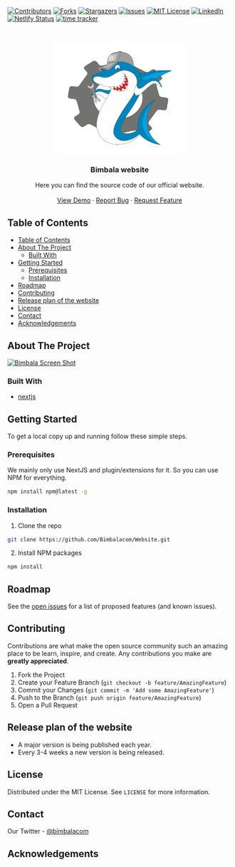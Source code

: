 <!--
*** Thanks for checking out this README Template. If you have a suggestion that would
*** make this better, please fork the repo and create a pull request or simply open
*** an issue with the tag "enhancement".
*** Thanks again! Now go create something AMAZING! :D
***
***
***
*** To avoid retyping too much info. Do a search and replace for the following:
*** github_username, repo, twitter_handle, email
-->





<!-- PROJECT SHIELDS -->
<!--
*** I'm using markdown "reference style" links for readability.
*** Reference links are enclosed in brackets [ ] instead of parentheses ( ).
*** See the bottom of this document for the declaration of the reference variables
*** for contributors-url, forks-url, etc. This is an optional, concise syntax you may use.
*** https://www.markdownguide.org/basic-syntax/#reference-style-links
-->
[![Contributors][contributors-shield]][contributors-url]
[![Forks][forks-shield]][forks-url]
[![Stargazers][stars-shield]][stars-url]
[![Issues][issues-shield]][issues-url]
[![MIT License][license-shield]][license-url]
[![LinkedIn][linkedin-shield]][linkedin-url]
[![Netlify Status](https://api.netlify.com/api/v1/badges/885cb202-8649-4867-9415-ac75947bd4ae/deploy-status)](https://app.netlify.com/sites/objective-payne-ff1c8b/deploys)
[![time tracker](https://wakatime.com/badge/github/Bimbalacom/Website.svg)](https://wakatime.com/badge/github/Bimbalacom/Website)



<!-- PROJECT LOGO -->
<br />
<p align="center">
  <a href="https://github.com/Bimbalacom/Website">
    <img src="public/shark_logo_big.png" alt="Bimbala mascot/logo" width="300" height="250">
  </a>

  <h3 align="center">Bimbala website</h3>

  <p align="center">
    Here you can find the source code of our official website.
    <br />
    <br />
    <a href="https://bimbala.com">View Demo</a>
    ·
    <a href="https://github.com/Bimbalacom/Website/issues/new?assignees=&labels=bug&template=bug_report.md&title=">Report Bug</a>
    ·
    <a href="https://github.com/Bimbalacom/Website/issues/new?assignees=&labels=enhancement&template=feature_request.md&title=">Request Feature</a>
  </p>
</p>



<!-- TABLE OF CONTENTS -->
## Table of Contents

- [Table of Contents](#table-of-contents)
- [About The Project](#about-the-project)
  - [Built With](#built-with)
- [Getting Started](#getting-started)
  - [Prerequisites](#prerequisites)
  - [Installation](#installation)
- [Roadmap](#roadmap)
- [Contributing](#contributing)
- [Release plan of the website](#release-plan-of-the-website)
- [License](#license)
- [Contact](#contact)
- [Acknowledgements](#acknowledgements)



<!-- ABOUT THE PROJECT -->
## About The Project

[![Bimbala Screen Shot][product-screenshot]](https://bimbala.com)

### Built With

* [nextjs](https://nextjs.org/)


<!-- GETTING STARTED -->
## Getting Started

To get a local copy up and running follow these simple steps.

### Prerequisites

We mainly only use NextJS and plugin/extensions for it. So you can use NPM for everything.
```sh
npm install npm@latest -g
```

### Installation
 
1. Clone the repo
```sh
git clone https://github.com/Bimbalacom/Website.git
```
2. Install NPM packages
```sh
npm install
```



<!-- ROADMAP -->
## Roadmap

See the [open issues](https://github.com/Bimbalacom/Website/issues) for a list of proposed features (and known issues).



<!-- CONTRIBUTING -->
## Contributing

Contributions are what make the open source community such an amazing place to be learn, inspire, and create. Any contributions you make are **greatly appreciated**.

1. Fork the Project
2. Create your Feature Branch (`git checkout -b feature/AmazingFeature`)
3. Commit your Changes (`git commit -m 'Add some AmazingFeature'`)
4. Push to the Branch (`git push origin feature/AmazingFeature`)
5. Open a Pull Request

<!-- RELEASE PLAN OF THE WEBSITE-->
## Release plan of the website

- A major version is being published each year.
- Every 3-4 weeks a new version is being released.

<!-- LICENSE -->
## License

Distributed under the MIT License. See `LICENSE` for more information.



<!-- CONTACT -->
## Contact

Our Twitter - [@bimbalacom](https://twitter.com/bimbalacom)




<!-- ACKNOWLEDGEMENTS -->
## Acknowledgements




<!-- MARKDOWN LINKS & IMAGES -->
<!-- https://www.markdownguide.org/basic-syntax/#reference-style-links -->
[contributors-shield]: https://img.shields.io/github/contributors/Bimbalacom/Website.svg?style=flat-square
[contributors-url]: https://github.com/Bimbalacom/Website/graphs/contributors
[forks-shield]: https://img.shields.io/github/forks/Bimbalacom/Website.svg?style=flat-square
[forks-url]: https://github.com/Bimbalacom/Website/network/members
[stars-shield]: https://img.shields.io/github/stars/Bimbalacom/Website.svg?style=flat-square
[stars-url]: https://github.com/Bimbalacom/Website/stargazers
[issues-shield]: https://img.shields.io/github/issues/Bimbalacom/Website.svg?style=flat-square
[issues-url]: https://github.com/Bimbalacom/Website/issues
[license-shield]: https://img.shields.io/github/license/Bimbalacom/Website.svg?style=flat-square
[license-url]: https://github.com/Bimbalacom/Website/blob/master/LICENSE.txt
[linkedin-shield]: https://img.shields.io/badge/-LinkedIn-black.svg?style=flat-square&logo=linkedin&colorB=555
[linkedin-url]: https://linkedin.com/
[product-screenshot]: public/screenshot.png